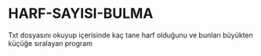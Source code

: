 # HARF-SAYISI-BULMA
Txt dosyasını okuyup içerisinde kaç tane harf olduğunu ve bunları büyükten küçüğe sıralayan program
